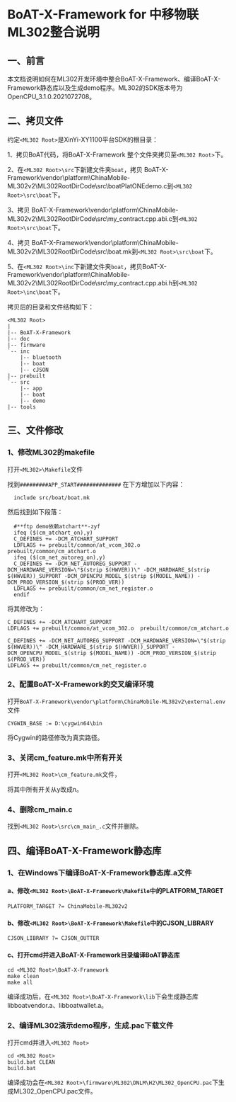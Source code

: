 # BoAT-X-Framework for 中移物联ML302整合说明


## 一、前言

本文档说明如何在ML302开发环境中整合BoAT-X-Framework、编译BoAT-X-Framework静态库以及生成demo程序。ML302的SDK版本号为OpenCPU_3.1.0.2021072708。

## 二、拷贝文件

约定`<ML302 Root>`是XinYi-XY1100平台SDK的根目录：

1、拷贝BoAT代码，将BoAT-X-Framework 整个文件夹拷贝至`<ML302 Root>`下。

2、在`<ML302 Root>\src`下新建文件夹`boat`，拷贝 BoAT-X-Framework\vendor\platform\ChinaMobile-ML302v2\ML302RootDirCode\src\boatPlatONEdemo.c到`<ML302 Root>\src\boat`下。

3、拷贝 BoAT-X-Framework\vendor\platform\ChinaMobile-ML302v2\ML302RootDirCode\src\my_contract.cpp.abi.c到`<ML302 Root>\src\boat`下。

4、拷贝 BoAT-X-Framework\vendor\platform\ChinaMobile-ML302v2\ML302RootDirCode\src\boat.mk到`<ML302 Root>\src\boat`下。

5、在`<ML302 Root>\inc`下新建文件夹`boat`，拷贝BoAT-X-Framework\vendor\platform\ChinaMobile-ML302v2\ML302RootDirCode\src\my_contract.cpp.abi.h到`<ML302 Root>\inc\boat`下。


拷贝后的目录和文件结构如下：
```
<ML302 Root>
|
|-- BoAT-X-Framework
|-- doc
|-- firmware
`-- inc
    |-- bluetooth
    |-- boat
    |-- cJSON
|-- prebuilt
`-- src
    |-- app
    |-- boat
    |-- demo
|-- tools
```


## 三、文件修改

### 1、修改ML302的makefile

打开`<ML302>\Makefile`文件
  
  找到`#########APP_START##############`
  在下方增加以下内容：
  ```
    include src/boat/boat.mk
  ```

  然后找到如下段落：
  ```
    #**ftp demo依赖atchart**-zyf
    ifeq ($(cm_atchart_on),y)
    C_DEFINES += -DCM_ATCHART_SUPPORT
    LDFLAGS += prebuilt/common/at_vcom_302.o  prebuilt/common/cm_atchart.o
    ifeq ($(cm_net_autoreg_on),y)
    C_DEFINES += -DCM_NET_AUTOREG_SUPPORT -DCM_HARDWARE_VERSION=\"$(strip $(HWVER))\" -DCM_HARDWARE_$(strip $(HWVER))_SUPPORT -DCM_OPENCPU_MODEL_$(strip $(MODEL_NAME)) -DCM_PROD_VERSION_$(strip $(PROD_VER))
    LDFLAGS += prebuilt/common/cm_net_register.o
    endif
  ```

  将其修改为：
  ```
  C_DEFINES += -DCM_ATCHART_SUPPORT
  LDFLAGS += prebuilt/common/at_vcom_302.o  prebuilt/common/cm_atchart.o

  C_DEFINES += -DCM_NET_AUTOREG_SUPPORT -DCM_HARDWARE_VERSION=\"$(strip $(HWVER))\" -DCM_HARDWARE_$(strip $(HWVER))_SUPPORT -DCM_OPENCPU_MODEL_$(strip $(MODEL_NAME)) -DCM_PROD_VERSION_$(strip $(PROD_VER))
  LDFLAGS += prebuilt/common/cm_net_register.o
  ```

### 2、配置BoAT-X-Framework的交叉编译环境

  打开`BoAT-X-Framework\vendor\platform\ChinaMobile-ML302v2\external.env`文件
  
  ```
  CYGWIN_BASE := D:\cygwin64\bin
  ```
  将Cygwin的路径修改为真实路径。
  
### 3、关闭cm_feature.mk中所有开关
  
  打开`<ML302 Root>\cm_feature.mk`文件，
  
  将其中所有开关从y改成n。

### 4、删除cm_main.c

找到`<ML302 Root>\src\cm_main_.c`文件并删除。


## 四、编译BoAT-X-Framework静态库

### 1、在Windows下编译BoAT-X-Framework静态库.a文件
   
   #### a、修改`<ML302 Root>\BoAT-X-Framework\Makefile`中的PLATFORM_TARGET
   ```
   PLATFORM_TARGET ?= ChinaMobile-ML302v2
   ```

   #### b、修改`<ML302 Root>\BoAT-X-Framework\Makefile`中的CJSON_LIBRARY
   ```
   CJSON_LIBRARY ?= CJSON_OUTTER
   ```
   
   #### c、打开cmd并进入BoAT-X-Framework目录编译BoAT静态库
   ```
   cd <ML302 Root>\BoAT-X-Framework
   make clean
   make all
   ```
   
   编译成功后，在`<ML302 Root>\BoAT-X-Framework\lib`下会生成静态库libboatvendor.a、libboatwallet.a。
   

### 2、编译ML302演示demo程序，生成.pac下载文件
   
   打开cmd并进入`<ML302 Root>`
   ```
   cd <ML302 Root>
   build.bat CLEAN
   build.bat
   ```
   编译成功会在`<ML302 Root>\firmware\ML302\DNLM\H2\ML302_OpenCPU.pac`下生成ML302_OpenCPU.pac文件。
